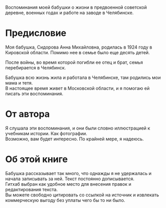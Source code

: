 Воспоминания моей бабушки о жизни в предвоенной советской деревне, военных годах и работе на заводе в Челябинске.


<h1>Предисловие</h1>
Моя бабушка, Сидорова Анна Михайловна, родилась в 1924 году в Кировской области.
Помимо нее в семье было еще десять детей.

После войны, во время которой погибли ее отец и брат, семья перебирается в Челябинск.<br>

Бабушка всю жизнь жила и работала в Челябинске, там родились мои мама и тетя.<br>
В настоящее время живет в Московской области, и я помогаю ей писать эти воспоминания.

<h1>От автора</h1>
Я слушала эти воспоминания, и они были словно иллюстрацией к учебникам истории.
Как фотографии.
<br>
Возможно, вам будет интересно. По крайней мере, я надеюсь.
<h1>Об этой книге</h1>
Бабушка рассказывает так много, что однажды я не удержалась и начала записывать за ней.
Текст постоянно дописывается.<br>
Гитхаб выбран как удобное место для внесения правок и редактирования текста.
<br>
Вы можете свободно цитировать со ссылкой на источник и извлекать коммерческую выгоду без уплаты чего бы то ни было.
